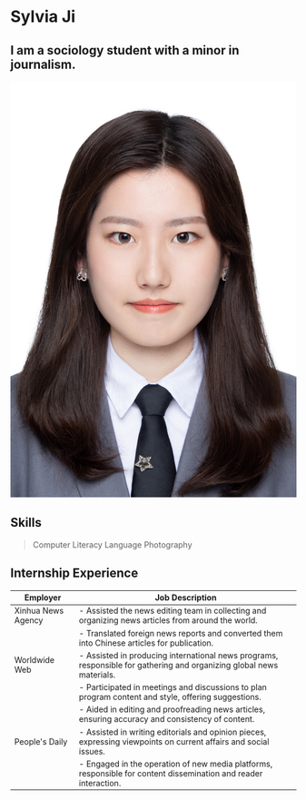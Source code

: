 # Sylvia Ji
## I am a sociology student with a minor in journalism.
![ID photo.JPG](https://github.com/sylviaji0225/J124/blob/main/证件照.JPG )
## Skills

> Computer Literacy
> Language
> Photography

## Internship Experience
| Employer                 | Job Description                                                                                                      |
|--------------------------|----------------------------------------------------------------------------------------------------------------------|
| Xinhua News Agency       | - Assisted the news editing team in collecting and organizing news articles from around the world.                   |
|                          | - Translated foreign news reports and converted them into Chinese articles for publication.                          |
| Worldwide Web            | - Assisted in producing international news programs, responsible for gathering and organizing global news materials. |
|                          | - Participated in meetings and discussions to plan program content and style, offering suggestions.                  |
|                          | - Aided in editing and proofreading news articles, ensuring accuracy and consistency of content.                     |
| People's Daily           | - Assisted in writing editorials and opinion pieces, expressing viewpoints on current affairs and social issues.     |
|                          | - Engaged in the operation of new media platforms, responsible for content dissemination and reader interaction.     |


